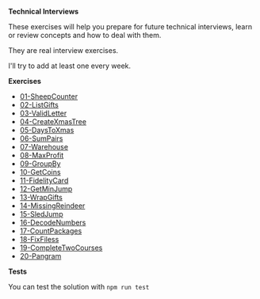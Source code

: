 
**Technical Interviews**

These exercises will help you prepare for future technical interviews, learn or review concepts and how to deal with them.

They are real interview exercises.

I'll try to add at least one every week.

**Exercises**

- [01-SheepCounter](/Exercises/01-SheepCounter/)
- [02-ListGifts](/Exercises/02-ListGifts/)
- [03-ValidLetter](/Exercises/03-ValidLetter/)
- [04-CreateXmasTree](/Exercises/04-CreateXmasTree/)
- [05-DaysToXmas](/Exercises/05-DaysToXmas/)
- [06-SumPairs](/Exercises/06-SumPairs/)
- [07-Warehouse](/Exercises/07-Warehouse/)
- [08-MaxProfit](/Exercises/08-MaxProfit/)
- [09-GroupBy](/Exercises/09-GroupBy/)
- [10-GetCoins](/Exercises/10-GetCoins/)
- [11-FidelityCard](/Exercises/11-FidelityCard/)
- [12-GetMinJump](/Exercises/12-GetMinJump/)
- [13-WrapGifts](/Exercises/13-WrapGifts/)
- [14-MissingReindeer](/Exercises/14-MissingReindeer/)
- [15-SledJump](/Exercises/15-SledJump/)
- [16-DecodeNumbers](/Exercises/16-DecodeNumbers/)
- [17-CountPackages](/Exercises/17-CountPackages/)
- [18-FixFiless](/Exercises/18-FixFiles/)
- [19-CompleteTwoCourses](/Exercises/19-CompleteTwoCourses/)
- [20-Pangram](/Exercises/20-Pangram/)


**Tests**

You can test the solution with `npm run test`
